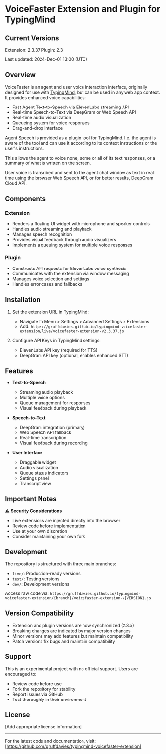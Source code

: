 # VoiceFaster Extension and Plugin for TypingMind

## Current Versions

Extension: 2.3.37
Plugin: 2.3

Last updated: 2024-Dec-01 13:00 (UTC)

## Overview

VoiceFaster is an agent and user voice interaction interface, originally designed for use with [TypingMind](https://docs.typingmind.com/), but can be used in any web app context. It provides enhanced voice capabilities:

- Fast Agent Text-to-Speech via ElevenLabs streaming API
- Real-time Speech-to-Text via DeepGram or Web Speech API
- Real-time audio visualization
- Queueing system for voice responses
- Drag-and-drop interface

Agent Speech is provided as a plugin tool for TypingMind. I.e. the agent is aware of the tool and can use it according to its context instructions or  the user's instructions.

This allows the agent to voice none, some or all of its text responses, or a summary of what is written on the screen.

User voice is transribed and sent to the agent chat window as text in real time using the browser Web Speech API, or for better results, DeepGram Cloud API.

## Components

### Extension

- Renders a floating UI widget with microphone and speaker controls
- Handles audio streaming and playback
- Manages speech recognition
- Provides visual feedback through audio visualizers
- Implements a queuing system for multiple voice responses

### Plugin

- Constructs API requests for ElevenLabs voice synthesis
- Communicates with the extension via window messaging
- Manages voice selection and settings
- Handles error cases and fallbacks

## Installation

1. Set the extension URL in TypingMind:
   - Navigate to Menu > Settings > Advanced Settings > Extensions
   - Add: `https://gruffdavies.github.io/typingmind-voicefaster-extension/live/voicefaster-extension-v2.3.37.js`

2. Configure API Keys in TypingMind settings:
   - ElevenLabs API key (required for TTS)
   - DeepGram API key (optional, enables enhanced STT)

## Features

- **Text-to-Speech**
  - Streaming audio playback
  - Multiple voice options
  - Queue management for responses
  - Visual feedback during playback

- **Speech-to-Text**
  - DeepGram integration (primary)
  - Web Speech API fallback
  - Real-time transcription
  - Visual feedback during recording

- **User Interface**
  - Draggable widget
  - Audio visualization
  - Queue status indicators
  - Settings panel
  - Transcript view

## Important Notes

⚠️ **Security Considerations**

- Live extensions are injected directly into the browser
- Review code before implementation
- Use at your own discretion
- Consider maintaining your own fork

## Development

The repository is structured with three main branches:

- `live/`: Production-ready versions
- `test/`: Testing versions
- `dev/`: Development versions

Access raw code via:
`https://gruffdavies.github.io/typingmind-voicefaster-extension/{branch}/voicefaster-extension-v{VERSION}.js`


## Version Compatibility

- Extension and plugin versions are now synchronized (2.3.x)
- Breaking changes are indicated by major version changes
- Minor versions may add features but maintain compatibility
- Patch versions fix bugs and maintain compatibility

## Support

This is an experimental project with no official support. Users are encouraged to:

- Review code before use
- Fork the repository for stability
- Report issues via GitHub
- Test thoroughly in their environment

## License

[Add appropriate license information]

---

For the latest code and documentation, visit:
[https://github.com/gruffdavies/typingmind-voicefaster-extension]

